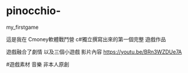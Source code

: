 # pinocchio-
my_firstgame


這是我在 Cmoney軟體戰鬥營 c#獨立撰寫出來的第一個完整 遊戲作品

遊戲融合了劇情 以及三個小遊戲
影片內容 https://youtu.be/BRn3WZDUe7A


#遊戲素材 音樂 非本人原創

